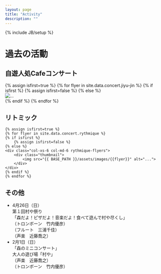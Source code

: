 ```yaml
---
layout: page
title: "Activity"
description: ""
---
```

{% include JB/setup %}

# 過去の活動

## 自遊人処Cafeコンサート
<div class="row jiyu-jin-flyers">
	{% assign isfirst=true %}
	{% for flyer in site.data.concert.jiyu-jin %}
	{% if isfirst %}
		{% assign isfirst=false %}
	{% else %}
	<div class="col-xs-6 col-md-6">
		<div class="thumbnail">
			<img src="{{ BASE_PATH }}/assets/images/{{flyer}}" alt="...">
		</div>
	</div>
	{% endif %}
	{% endfor %}
</div>

## リトミック

<div class="row">

	{% assign isfirst=true %}
	{% for flyer in site.data.concert.rythmique %}
	{% if isfirst %}
		{% assign isfirst=false %}
	{% else %}
	<div class="col-xs-6 col-md-6 rythmique-flyers">
		<div class="thumbnail">
			<img src="{{ BASE_PATH }}/assets/images/{{flyer}}" alt="...">
		</div>
	</div>
	{% endif %}
	{% endfor %}
</div>

## その他

- 4月26日（日）  
第１回村や祭り  
「森だよ！ピザだよ！音楽だよ！食べて遊んで村や尽くし」  
（トロンボーン　竹内優彦）  
（フルート　三浦千佳）  
（声楽　近藤喬之）
- 2月1日（日）  
「森のミニコンサート」  
大人の遊び場「村や」  
（声楽　近藤喬之）  
（トロンボーン　竹内優彦）

<script src="{{ BASE_PATH }}/assets/js/jquery.matchHeight-min.js"></script>
<script type="text/javascript">
	$(".jiyu-jin-flyers .thumbnail").matchHeight({});
	$(".rythmique-flyers .thumbnail").matchHeight({});
</script>